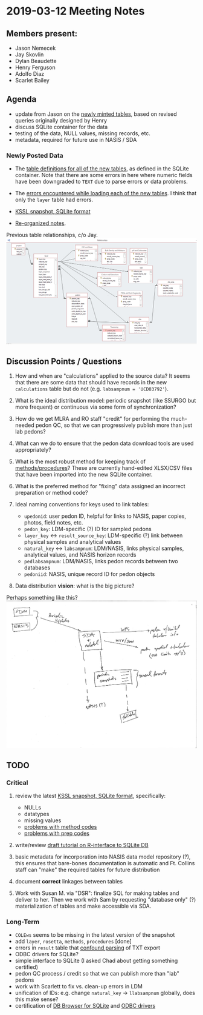 # 2019-03-12 Meeting Notes


## Members present:

 * Jason Nemecek
 * Jay Skovlin
 * Dylan Beaudette
 * Henry Ferguson
 * Adolfo Diaz
 * Scarlet Bailey


## Agenda
  
  * update from Jason on the [newly minted tables](https://nrcs.app.box.com/s/83s5zzokvitx5bwrha5hif57a7auka78), based on revised queries originally designed by Henry
  * discuss SQLite container for the data
  * testing of the data, NULL values, missing records, etc.
  * metadata, required for future use in NASIS / SDA


### Newly Posted Data 

  * The [table definitions for all of the new tables](https://github.com/ncss-tech/lab-data-delivery/tree/master/code/snapshot-preparation/schema), as defined in the SQLite container. Note that there are some errors in here where numeric fields have been downgraded to `TEXT` due to parse errors or data problems.
  
  * The [errors encountered while loading each of the new tables](https://github.com/ncss-tech/lab-data-delivery/tree/master/code/snapshot-preparation/parse-errors). I think that only the `layer` table had errors.
  
  * [KSSL snapshot, SQLite format](https://new.cloudvault.usda.gov/index.php/s/eSoPYbWDBQNX2HP)
  
  * [Re-organized notes](https://github.com/ncss-tech/lab-data-delivery/tree/master/notes).


Previous table relationships, c/o Jay.
![](../reference/access-snapshot-table-links.png)



## Discussion Points / Questions

 1. How and when are "calculations" applied to the source data? It seems that there are some data that should have records in the new `calculations` table but do not (e.g. `labsampnum = 'UCD03792'`).
 
 2. What is the ideal distribution model: periodic snapshot (like SSURGO but more frequent) or continuous via some form of synchronization?
 
 3. How do we get MLRA and RO staff "credit" for performing the much-needed pedon QC, so that we can progressively publish more than just lab pedons?
 
 4. What can we do to ensure that the pedon data download tools are used appropriately?
 
 5. What is the most robust method for keeping track of [methods/procedures](https://github.com/ncss-tech/lab-data-delivery/tree/master/metadata)? These are currently hand-edited XLSX/CSV files that have been imported into the new SQLite container.
 
 6. What is the preferred method for "fixing" data assigned an incorrect preparation or method code?
 
 7. Ideal naming conventions for keys used to link tables:
    * `upedonid`: user pedon ID, helpful for links to NASIS, paper copies, photos, field notes, etc.
    * `pedon_key`: LDM-specific (?) ID for sampled pedons
    * `layer_key` &harr; `result_source_key`: LDM-specific (?) link between physical samples and analytical values
    * `natural_key` &harr; `labsampnum`: LDM/NASIS, links physical samples, analytical values, and NASIS horizon records
    * `pedlabsampnum`: LDM/NASIS, links pedon records between two databases
    * `pedoniid`: NASIS, unique record ID for pedon objects
 
 8. Data distribution **vision**: what is the big picture?
 
 Perhaps something like  this?
 ![](../notes/DEB-sketch-simple-2019-03-12.png)
 

## TODO

### Critical

  1. review the latest [KSSL snapshot, SQLite format](https://new.cloudvault.usda.gov/index.php/s/eSoPYbWDBQNX2HP), specifically:
     * NULLs
     * datatypes
     * missing values
     * [problems with method codes](https://github.com/dylanbeaudette/process-kssl-snapshot/issues/2)
     * [problems with prep codes](https://github.com/dylanbeaudette/process-kssl-snapshot/issues/2)
  
  
  2. write/review [draft tutorial on R-interface to SQLite DB](https://github.com/ncss-tech/lab-data-delivery/blob/master/manual/KSSL-snapshot-tutorial.R)
  
  3. basic metadata for incorporation into NASIS data model repository (?), this ensures that bare-bones documentation is automatic and Ft. Collins staff can "make" the required tables for future distribution
  
  4. document **correct** linkages between tables
  
  5. Work with Susan M. via "DSR": finalize SQL for making tables and deliver to her. Then we work with Sam by requesting "database only" (?) materialization of tables and make accessible via SDA.
 
 
### Long-Term

  * `COLEws` seems to be missing in the latest version of the snapshot
  * add `layer`, `rosetta`, `methods`, `procedures` [done]
  * errors in `result` table that [confound parsing](https://github.com/ncss-tech/lab-data-delivery/issues/14) of TXT export
  * ODBC drivers for SQLite?
  * simple interface to SQLite (I asked Chad about getting something certified)
  * pedon QC process / credit so that we can publish more than "lab" pedons
  * work with Scarlett to fix vs. clean-up errors in LDM
  * unification of IDs: e.g. change `natural_key` &rarr; `llabsampnum` globally, does this make sense?
  * certification of [DB Browser for SQLite](https://sqlitebrowser.org/) and [ODBC drivers](http://www.ch-werner.de/sqliteodbc/)
  



